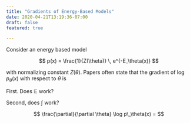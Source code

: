 ```yaml
---
title: "Gradients of Energy-Based Models"
date: 2020-04-21T13:19:36-07:00
draft: false
featured: true

---
```


Consider an energy based model

$$
p(x) = \frac{1}{Z(\theta)} \, e^{-E_\theta(x)}
$$

with normalizing constant $Z(\theta)$. Papers often state that the gradient of $\log p_\theta(x)$ with respect to $\theta$ is 

First. Does $\mathbb{E}$ work?

Second, does $\int$ work?

$$
\frac{\partial}{\partial \theta} \log p\_\theta(x) = 
$$

